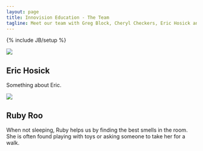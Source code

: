 ```yaml
---
layout: page
title: Innovision Education - The Team
tagline: Meet our team with Greg Block, Cheryl Checkers, Eric Hosick and Julie Kincaid.
---
```

{% include JB/setup %}

<div class="featurette cursor-pointer">
    <img class="featurette-image pull-right popup-image" src="../assets/img/eric_hosick.png"></img>
  <h2 class="featurette-heading">Eric Hosick</h2>
  <p class="lead">Something about Eric.</p>
</div>

<div class="featurette cursor-pointer">
    <img class="featurette-image pull-left popup-image" src="../assets/img/ruby_roo.png"></img>
  <h2 class="featurette-heading">Ruby Roo</h2>
  <p class="lead">When not sleeping, Ruby helps us by finding the best smells in the room. She is often found playing with toys or asking someone to take her for a walk.</p>
</div>


